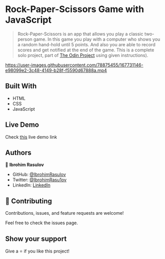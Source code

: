 # Rock-Paper-Scissors Game with JavaScript

> Rock-Paper-Scissors is an app that allows you play a classic two-person game. In this game you play with a computer who shows you a random hand-hold until 5 points. And also you are able to record scores and get notified at the end of the game. This is a complete solo project, part of [The Odin Project](https://www.theodinproject.com/lessons/foundations-rock-paper-scissors) using given instructions).

https://user-images.githubusercontent.com/78875455/167731146-e98099e2-3c48-4149-b28f-f5590d67888a.mp4

## Built With

- HTML
- CSS
- JavaScript

## Live Demo

Check [this](https://ibrohimrasulov.github.io/Rock-Paper-Scissors/) live demo link

## Authors

👤 **Ibrohim Rasulov**

- GitHub: [@IbrohimRasulov](https://github.com/IbrohimRasulov)
- Twitter: [@IbrohimRasu1ov](https://twitter.com/IbrohimRasu1ov)
- LinkedIn: [LinkedIn](https://www.linkedin.com/in/ibrohim-rasulov-a88352209/)

## 🤝 Contributing

Contributions, issues, and feature requests are welcome!

Feel free to check the issues page.

## Show your support

Give a ⭐️ if you like this project!
